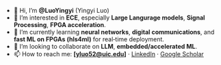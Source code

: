 - 👋 Hi, I’m **@LuoYingyi** (Yingyi Luo)
- 👀 I’m interested in **ECE**, especially **Large Langurage models**, **Signal Processing**, **FPGA acceleration**.
- 🌱 I’m currently learning **neural networks**, **digital communications**, and **fast ML on FPGAs (hls4ml)** for real‑time deployment.
- 💞️ I’m looking to collaborate on **LLM**, **embedded/accelerated ML**.
- 📫 How to reach me: **[yluo52@uic.edu]** · [LinkedIn](https://www.linkedin.com/in/your-link) · [Google Scholar](https://scholar.google.com/citations?user=)

